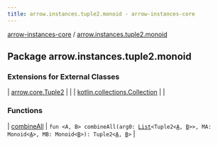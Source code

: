 ```yaml
---
title: arrow.instances.tuple2.monoid - arrow-instances-core
---
```


[arrow-instances-core](../index.html) / [arrow.instances.tuple2.monoid](./index.html)

## Package arrow.instances.tuple2.monoid

### Extensions for External Classes

| [arrow.core.Tuple2](arrow.core.-tuple2/index.html) |  |
| [kotlin.collections.Collection](kotlin.collections.-collection/index.html) |  |

### Functions

| [combineAll](combine-all.html) | `fun <A, B> combineAll(arg0: `[`List`](https://kotlinlang.org/api/latest/jvm/stdlib/kotlin.collections/-list/index.html)`<Tuple2<`[`A`](combine-all.html#A)`, `[`B`](combine-all.html#B)`>>, MA: Monoid<`[`A`](combine-all.html#A)`>, MB: Monoid<`[`B`](combine-all.html#B)`>): Tuple2<`[`A`](combine-all.html#A)`, `[`B`](combine-all.html#B)`>` |

